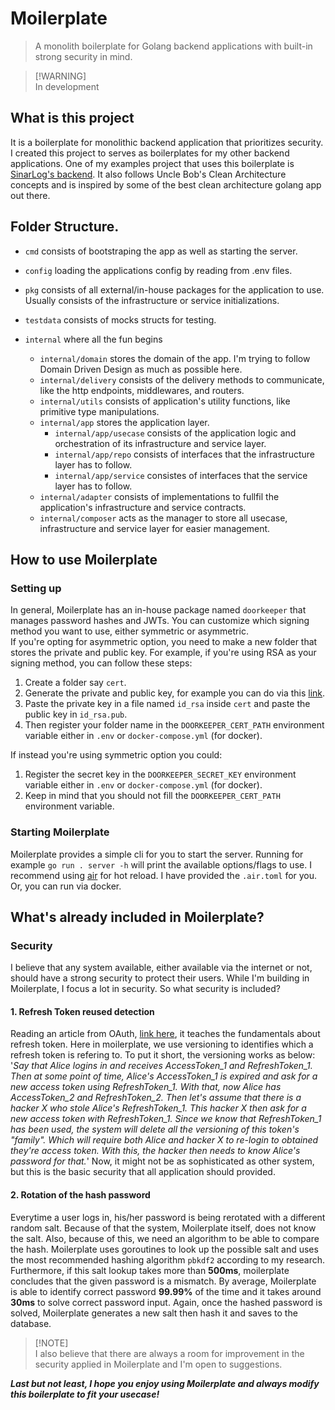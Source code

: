 # Moilerplate
> A monolith boilerplate for Golang backend applications with built-in strong security in mind.

> [!WARNING]<br>
> In development

## What is this project
It is a boilerplate for monolithic backend application that prioritizes security. I created this project to serves as boilerplates for my other backend applications. One of my examples project that uses this boilerplate is [SinarLog's backend](https://github.com/SinarLog/backend). It also follows Uncle Bob's Clean Architecture concepts and is inspired by some of the best clean architecture golang app out there.

## Folder Structure.
- `cmd` consists of bootstraping the app as well as starting the server.

- `config` loading the applications config by reading from .env files.

- `pkg` consists of all external/in-house packages for the application to use. Usually consists of the infrastructure or service initializations.

- `testdata` consists of mocks structs for testing.

- `internal` where all the fun begins<br>
  - `internal/domain` stores the domain of the app. I'm trying to follow Domain Driven Design as much as possible here.<br>
  - `internal/delivery` consists of the delivery methods to communicate, like the http endpoints, middlewares, and routers.<br>
  - `internal/utils` consists of application's utility functions, like primitive type manipulations.<br>
  - `internal/app` stores the application layer.<br>
    - `internal/app/usecase` consists of the application logic and orchestration of its infrastructure and service layer.<br>
    - `internal/app/repo` consists of interfaces that the infrastructure layer has to follow.<br>
    - `internal/app/service` consistes of interfaces that the service layer has to follow.<br>
  - `internal/adapter` consists of implementations to fullfil the application's infrastructure and service contracts.<br>
  - `internal/composer` acts as the manager to store all usecase, infrastructure and service layer for easier management.<br>

## How to use Moilerplate
### Setting up
In general, Moilerplate has an in-house package named `doorkeeper` that manages password hashes and JWTs. You can customize which signing method you want to use, either symmetric or asymmetric.<br>
If you're opting for asymmetric option, you need to make a new folder that stores the private and public key. For example, if you're using RSA as your signing method, you can follow these steps:
1. Create a folder say `cert`.
2. Generate the private and public key, for example you can do via this [link](https://cryptotools.net/rsagen).
3. Paste the private key in a file named `id_rsa` inside `cert` and paste the public key in `id_rsa.pub`.
4. Then register your folder name in the `DOORKEEPER_CERT_PATH` environment variable either in `.env` or `docker-compose.yml` (for docker).

If instead you're using symmetric option you could:
1. Register the secret key in the `DOORKEEPER_SECRET_KEY` environment variable either in `.env` or `docker-compose.yml` (for docker).
2. Keep in mind that you should not fill the `DOORKEEPER_CERT_PATH` environment variable.

### Starting Moilerplate
Moilerplate provides a simple cli for you to start the server. Running for example `go run . server -h` will print the available options/flags to use. I recommend using [air](https://github.com/cosmtrek/air) for hot reload. I have provided the `.air.toml` for you. Or, you can run via docker.

## What's already included in Moilerplate?
### Security
I believe that any system available, either available via the internet or not, should have a strong security to protect their users. While I'm building in Moilerplate, I focus a lot in security. So what security is included?
#### 1. Refresh Token reused detection
Reading an article from OAuth, [link here](https://auth0.com/blog/refresh-tokens-what-are-they-and-when-to-use-them/), it teaches the fundamentals about refresh token. Here in moilerplate, we use versioning to identifies which a refresh token is refering to. To put it short, the versioning works as below:<br>
'*Say that Alice logins in and receives AccessToken_1 and RefreshToken_1. Then at some point of time, Alice's AccessToken_1 is expired and ask for a new access token using RefreshToken_1. With that, now Alice has AccessToken_2 and RefreshToken_2. Then let's assume that there is a hacker X who stole Alice's RefreshToken_1. This hacker X then ask for a new access token with RefreshToken_1. Since we know that RefreshToken_1 has been used, the system will delete all the versioning of this token's "family". Which will require both Alice and hacker X to re-login to obtained they're access token. With this, the hacker then needs to know Alice's password for that.*'
Now, it might not be as sophisticated as other system, but this is the basic security that all application should provided.
#### 2. Rotation of the hash password
Everytime a user logs in, his/her password is being rerotated with a different random salt. Because of that the system, Moilerplate itself, does not know the salt. Also, because of this, we need an algorithm to be able to compare the hash. Moilerplate uses goroutines to look up the possible salt and uses the most recommended hashing algorithm `pbkdf2` according to my research. Furthermore, if this salt lookup takes more than **500ms**, moilerplate concludes that the given password is a mismatch. By average, Moilerplate is able to identify correct password **99.99%** of the time and it takes around **30ms** to solve correct password input. Again, once the hashed password is solved, Moilerplate generates a new salt then hash it and saves to the database.

> [!NOTE]<br>
> I also believe that there are always a room for improvement in the security applied in Moilerplate and I'm open to suggestions.

***Last but not least, I hope you enjoy using Moilerplate and always modify this boilerplate to fit your usecase!***
